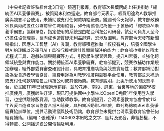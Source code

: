 （中央社記者許秩維台北3日電）鏡週刊報導，教育部次長葉丙成上任後推動「總統盃AI素養爭霸賽」，被質疑未利益迴避。教育部今天表示，經費用途為AI教學推廣與競賽平台使用，未補助或支付任何款項給廠商。鏡週刊今天報導，教育部政務次長葉丙成擔任公職前曾任職兩協會，如今兩協會成為他一手推動的「總統盃AI素養爭霸賽」協辦單位，指定使用的系統是由帕亞科技公司研發，該公司負責人至今仍擔任協會理事，葉丙成也遭質疑未利益迴避，恐涉及圖利。教育部今天發布新聞稿指出，因應人工智慧（AI）浪潮，教育部積極推動「校校有AI」，培養全國學生對AI的理解以及運用AI工具進行程式設計與問題解決的能力；教育部也推動以積木式程式工具、遊戲破關與競賽等方式，引發學生學習興趣，提升AI素養，並強化跨領域統整與實作能力。關於總統盃AI素養爭霸賽，教育部提到，競賽依補助作業規定辦理，經外部委員審查確認計畫，具教育推廣功能與競賽實用性；教育部補助對象為愛自造者學習協會，經費用途為AI教學推廣與競賽平台使用，教育部並未補助或支付任何款項給帕亞科技公司或其他廠商。教育部說明，此案所使用的競賽平台，於民國111年已辦理過示範賽，並於花蓮、南投、屏東、台東等地的偏鄉學校推廣使用，廣獲師生好評，現已可提供國中小學生以OpenID免費1年使用登入學習，也提供離線版資源，協助教師教學。教育部提到，台灣素養教育協會曾於113年與愛自造者學習協會合辦AI競賽，具相關活動辦理經驗，故列為總統盃AI素養爭霸賽協辦單位，提供活動建議與技術諮詢，教育部並未提供台灣素養教育協會任何經費補助。（編輯：張雅淨）1140603本網站之文字、圖片及影音，非經授權，不得轉載、公開播送或公開傳輸及利用。